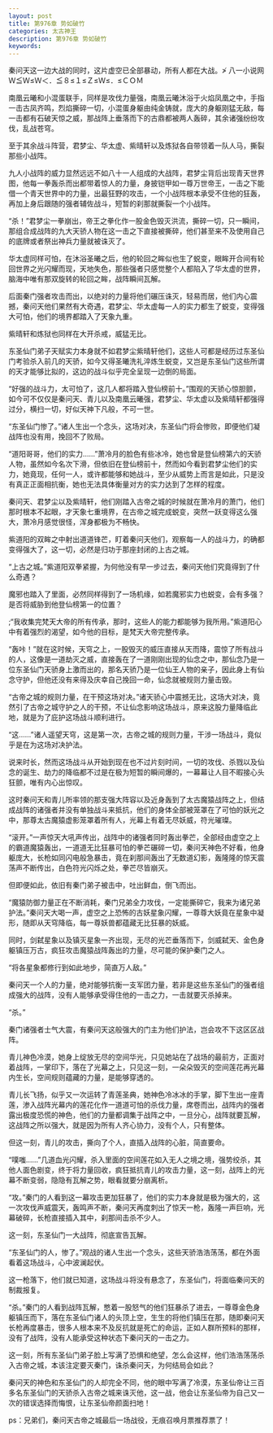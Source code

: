 ```yaml
---
layout: post
title: 第976章 势如破竹
categories: 太古神王
description: 第976章 势如破竹
keywords:
---
```


秦问天这一边大战的同时，这片虚空已全部暴动，所有人都在大战。≯ 八一小说网  Ｗ≦Ｗ≤Ｗ＜．≦８≤１≤Ｚ≤Ｗ≤．≤ＣＯＭ

南凰云曦和小混蛋联手，同样是攻伐力量强，南凰云曦沐浴于火焰凤凰之中，手指一击古凤齐鸣，烈焰撕碎一切，小混蛋身躯由纯金铸就，庞大的身躯刚猛无敌，每一击都有石破天惊之威，那战阵上垂落而下的古鼎都被两人轰碎，其余诸强纷纷攻伐，乱战苍穹。

至于其余战斗阵营，君梦尘、华太虚、紫晴轩以及炼狱各自带领着一队人马，撕裂那些小战阵。

九人小战阵的威力显然远远不如八十一人组成的大战阵，君梦尘背后出现青天世界图，他每一拳轰杀而出都带着惊人的力量，身披铠甲如一尊万世帝王，一击之下能借一个青天世界中的力量，出最狂野的攻击，一个小战阵根本承受不住他的狂轰，再加上身后跟随的强者辅佐战斗，短暂的刹那就撕裂一个小战阵。

“杀！”君梦尘一拳崩出，帝王之拳化作一股金色毁灭洪流，撕碎一切，只一瞬间，那组合成战阵的九大天骄人物在这一击之下直接被撕碎，他们甚至来不及使用自己的底牌或者祭出神兵力量就被诛灭了。

华太虚同样可怕，在沐浴圣曦之后，他的轮回之眸似也生了蜕变，眼眸开合间有轮回世界之光闪耀而现，天地失色，那些强者只感觉整个人都陷入了华太虚的世界，脑海中唯有那双旋转的轮回之眸，战阵瞬间瓦解。

后面秦门强者攻击而出，以绝对的力量将他们碾压诛灭，轻易而居，他们内心震撼，秦问天他们果然有大奇遇，君梦尘、华太虚每一人的实力都生了蜕变，变得强大可怕，他们的境界都踏入了天象九重。

紫晴轩和炼狱也同样在大开杀戒，威猛无比。

东圣仙门弟子天赋实力本身就不如君梦尘紫晴轩他们，这些人可都是经历过东圣仙门考验杀入前几的天骄，如今又得圣曦洗礼淬炼生蜕变，又岂是东圣仙门这些所谓的天才能够比拟的，这边的战斗似乎完全呈现一边倒的局面。

“好强的战斗力，太可怕了，这几人都将踏入登仙榜前十。”围观的天骄心惊胆颤，如今可不仅仅是秦问天、青儿以及南凰云曦强，君梦尘、华太虚以及紫晴轩都强得过分，横扫一切，好似天神下凡般，不可一世。

“东圣仙门惨了。”诸人生出一个念头，这场对决，东圣仙门将会惨败，即便他们凝战阵也没有用，挽回不了败局。

“道阳哥哥，他们的实力……”萧冷月的脸色有些冰冷，她也曾是登仙榜第六的天骄人物，虽然如今名次下滑，但依旧在登仙榜前十，然而如今看到君梦尘他们的实力，她竟现，任何一人，或许都能够和她战斗，至少从威势上而言是如此，只是没有真正正面相抗衡，她也无法具体衡量对方的实力达到了怎样的程度。

秦问天、君梦尘以及紫晴轩，他们刚踏入古帝之城的时候就在萧冷月的萧门，他们那时根本不起眼，才天象七重境界，在古帝之城完成蜕变，突然一跃变得这么强大，萧冷月感觉很怪，浑身都极为不畅快。

紫道阳的双眸之中射出道道锋芒，盯着秦问天他们，观察每一人的战斗力，的确都变得强大了，这一切，必然是归功于那座封闭的上古之城。

“上古之城。”紫道阳双拳紧握，为何他没有早一步过去，秦问天他们究竟得到了什么奇遇？

魔邪也踏入了里面，必然同样得到了一场机缘，如若魔邪实力也蜕变，会有多强？是否将威胁到他登仙榜第一的位置？

;“我收集完梵天大帝的所有传承，那时，这些人的能力都能够为我所用。”紫道阳心中有着强烈的渴望，如今他的目标，是梵天大帝完整传承。

“轰咔！”就在这时候，天穹之上，一股毁灭的威压直接从天而降，震惊了所有战斗的人，这像是一道劫灭之威，直接轰在了一道刚刚出现的仙念之中，那仙念乃是一位东圣仙门天骄身上激而出的，那名天骄乃是一位仙王人物的亲子，因此身上有仙念守护，但他还没有来得及庆幸自己挽回一命，仙念就被规则力量击毁。

“古帝之城的规则力量，在干预这场对决。”诸天骄心中震撼无比，这场大对决，竟然引了古帝之城守护之人的干预，不让仙念影响这场战斗，原来这股力量降临此地，就是为了庇护这场战斗顺利进行。

“这……”诸人遥望天穹，这是第一次，古帝之城的规则力量，干涉一场战斗，竟似乎是在为这场对决护法。

说来时长，然而这场战斗从开始到现在也不过片刻时间，一切的攻伐、杀戮以及仙念的诞生、劫力的降临都不过是在极为短暂的瞬间爆的，一幕幕让人目不暇接心头狂颤，唯有内心出惊叹。

这时秦问天和青儿所率领的那支强大阵容以及近身轰到了太古魔猿战阵之上，但结成战阵的诸强者并没有单独战斗来抵抗，他们的身体全部被笼罩在了可怕的妖光之中，那尊太古魔猿虚影笼罩着所有人，光幕上有着无尽妖威，符光璀璨。

“滚开。”一声惊天大吼声传出，战阵中的诸强者同时轰出拳芒，全部经由虚空之上的霸道魔猿轰出，一道道无比狂暴可怕的拳芒碾碎一切，秦问天神色不好看，他身躯庞大，长枪如同闪电般急暴击，竟在刹那间轰出了无数道幻影，轰隆隆的惊天震荡声不断传出，白色符光闪烁之处，拳芒尽皆崩灭。

但即便如此，依旧有秦门弟子被击中，吐出鲜血，倒飞而出。

“魔猿防御力量正在不断消耗，秦门兄弟全力攻伐，一定能撕碎它，我来为诸兄弟护法。”秦问天大喝一声，虚空之上恐怖的古妖星象闪耀，一尊尊大妖竟在星象中凝形，随即从天穹降临，每一尊妖兽都蕴藏无比狂暴的妖威。

同时，剑弑星象以及镇灭星象一齐出现，无尽的光芒垂落而下，剑威弑天、金色身躯镇压万古，疯狂攻击魔猿战阵轰出的力量，尽可能的保护秦门之人。

“将各星象都修行到如此地步，简直万人敌。”

秦问天一个人的力量，绝对能够抗衡一支军团力量，若非是这些东圣仙门的强者组成强大的战阵，没有人能够承受得住他的一击之力，一击就要灭杀掉来。

“杀。”

秦门诸强者士气大震，有秦问天这般强大的门主为他们护法，岂会攻不下这区区战阵。

青儿神色冷漠，她身上绽放无尽的空间华光，只见她站在了战场的最前方，正面对着战阵，一掌印下，落在了光幕之上，只见这一刻，一朵朵毁灭的空间莲花再光幕内生长，空间规则蕴藏的力量，是能够穿透的。

青儿长飞扬，似乎又一次运转了青莲圣典，她神色冷冰冰的手掌，脚下生出一座青莲，渗入战阵光幕内的莲花化作一道道可怕的杀伐力量，席卷而出，战阵内的强者露出极度恐慌的神色，他们的力量都调集于战阵之中，一旦分心，战阵就要瓦解，这战阵之所以强大，就是因为所有人齐心协力，没有个人，只有整体。

但这一刻，青儿的攻击，撕向了个人，直插入战阵的心脏，简直要命。

“噗嗤……”几道血光闪耀，杀入里面的空间莲花如入无人之境之境，强势绞杀，其他人面色剧变，终于将力量回收，疯狂抵抗青儿的攻击力量，这一刻，战阵上的光幕不断变弱，隐隐有瓦解之势，眼看就要分崩离析。

“攻。”秦门的人看到这一幕攻击更加狂暴了，他们的实力本身就是极为强大的，这一次攻伐声威震天，轰鸣声不断，秦问天再度刺出了惊天一枪，轰隆一声巨响，光幕破碎，长枪直接插入其中，刹那间击杀不少人。

这一刻，东圣仙门一大战阵，彻底宣告瓦解。

“东圣仙门的人，惨了。”观战的诸人生出一个念头，这些天骄浩浩荡荡，都在外面看着这场战斗，心中波澜起伏。

这一枪落下，他们就已知道，这场战斗将没有悬念了，东圣仙门，将面临秦问天的制裁报复。

“杀。”秦门的人看到战阵瓦解，憋着一股怒气的他们狂暴杀了进去，一尊尊金色身躯镇压而下，落在东圣仙门诸人的头顶上空，生生的将他们镇压在那，随即秦问天长枪再度暴击，很多人根本来不及反抗就是死亡的命运，正如人群所预料的那样，没有了战阵，没有人能承受这种状态下秦问天的一击之力。

这一刻，所有东圣仙门弟子脸上写满了恐惧和绝望，怎么会这样，他们浩浩荡荡杀入古帝之城，本该注定要灭秦门，诛杀秦问天，为何结局会如此？

秦问天的神色和东圣仙门的人却完全不同，他的眼中写满了冷漠，东圣仙帝让三百多名东圣仙门的天骄杀入古帝之城来诛灭他，这一战，他会让东圣仙帝为自己又一次的错误选择而悔恨，让东圣仙帝颜面扫地！

ps：兄弟们，秦问天古帝之城最后一场战役，无痕召唤月票推荐票了！
